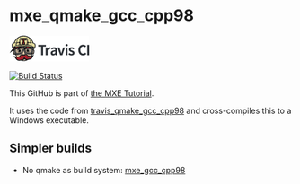 # mxe_qmake_gcc_cpp98

[![Travis CI logo](TravisCI.png)](https://travis-ci.org)

[![Build Status](https://travis-ci.org/richelbilderbeek/mxe_qmake_gcc_cpp98.svg?branch=master)](https://travis-ci.org/richelbilderbeek/mxe_qmake_gcc_cpp98)

This GitHub is part of [the MXE Tutorial](https://github.com/richelbilderbeek/mxe_tutorial).

It uses the code from [travis_qmake_gcc_cpp98](https://github.com/richelbilderbeek/travis_qmake_gcc_cpp98)
and cross-compiles this to a Windows executable.

## Simpler builds

 * No qmake as build system: [mxe_gcc_cpp98](https://github.com/richelbilderbeek/mxe_gcc_cpp98)